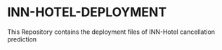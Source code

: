 # INN-HOTEL-DEPLOYMENT
This Repository contains the deployment files of INN-Hotel cancellation prediction
